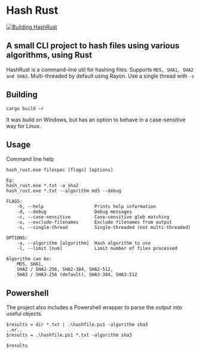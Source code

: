 # Hash Rust

[![Building HashRust](https://github.com/lookbusy1344/HashRust/actions/workflows/rust.yml/badge.svg)](https://github.com/lookbusy1344/HashRust/actions/workflows/rust.yml)

## A small CLI project to hash files using various algorithms, using Rust

HashRust is a command-line util for hashing files. Supports `MD5, SHA1, SHA2 and SHA3`.
Multi-threaded by default using Rayon. Use a single thread with `-s`


## Building

```cargo build -r```

It was build on Windows, but has an option to behave in a case-sensitive way for Linux.

## Usage

Command line help

```
hash_rust.exe filespec [flags] [options]

Eg:
hash_rust.exe *.txt -a sha2
hash_rust.exe *.txt --algorithm md5 --debug

FLAGS:
    -h, --help                   Prints help information
    -d, --debug                  Debug messages
    -c, --case-sensitive         Case-sensitive glob matching
    -x, --exclude-filenames      Exclude filenames from output
    -s, --single-thread          Single-threaded (not multi-threaded)

OPTIONS:
    -a, --algorithm [algorithm]  Hash algorithm to use
    -l, --limit [num]            Limit number of files processed
    
Algorithm can be:
    MD5, SHA1, 
    SHA2 / SHA2-256, SHA2-384, SHA2-512, 
    SHA3 / SHA3-256 (default), SHA3-384, SHA3-512
```

## Powershell

The project also includes a Powershell wrapper to parse the output into useful objects.

```
$results = dir *.txt | .\hashfile.ps1 -algorithm sha3
..or..
$results = .\hashfile.ps1 *.txt -algorithm sha3

$results
```
